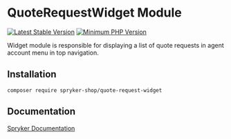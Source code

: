 # QuoteRequestWidget Module
[![Latest Stable Version](https://poser.pugx.org/spryker-shop/quote-request-widget/v/stable.svg)](https://packagist.org/packages/spryker-shop/quote-request-widget)
[![Minimum PHP Version](https://img.shields.io/badge/php-%3E%3D%207.4-8892BF.svg)](https://php.net/)

Widget module is responsible for displaying a
list of quote requests in agent account menu in top navigation.

## Installation

```
composer require spryker-shop/quote-request-widget
```

## Documentation

[Spryker Documentation](https://academy.spryker.com/developing_with_spryker/module_guide/modules.html)
